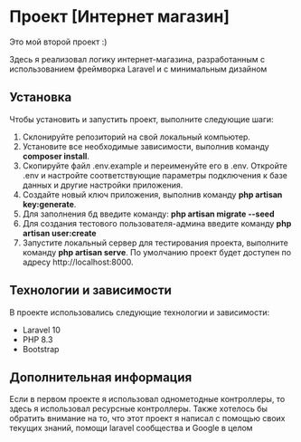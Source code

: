 # Проект [Интернет магазин]
Это мой второй проект :)

Здесь я реализовал логику интернет-магазина, разработанным с использованием фреймворка Laravel и с минимальным дизайном

## Установка

Чтобы установить и запустить проект, выполните следующие шаги:

1. Склонируйте репозиторий на свой локальный компьютер.
2. Установите все необходимые зависимости, выполнив команду **composer install**.
3. Скопируйте файл .env.example и переименуйте его в .env. Откройте .env и настройте соответствующие параметры подключения к базе данных и другие настройки приложения.
4. Создайте новый ключ приложения, выполнив команду **php artisan key:generate**.
5. Для заполнения бд введите команду: **php artisan migrate --seed**
6. Для создания тестового пользователя-админа введите команду **php artisan user:create**
7. Запустите локальный сервер для тестирования проекта, выполните команду **php artisan serve**. По умолчанию проект будет доступен по адресу http://localhost:8000.

## Технологии и зависимости

В проекте использовались следующие технологии и зависимости:

- Laravel 10
- PHP 8.3
- Bootstrap
  
## Дополнительная информация

Если в первом проекте я использовал однометодные контроллеры, то здесь я использовал ресурсные контроллеры. 
Также хотелось бы обратить внимание на то, что этот проект я написал с помощью своих текущих знаний, помощи laravel сообщества и Google в целом
